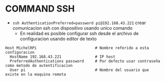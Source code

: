 # COMMAND SSH

- `ssh AuthenticationPreferred=password pi@192.168.43.221` crear comunicacion ssh con dispositivo usando unico comando
    - En realidad es posible configurar ssh desde el archivo de configuracion usando editor de texto

```
Host MichelRPi                          # Nombre referido a esta configuracion
  HostName 192.168.43.221               # IP host
  PreferredAuthentications password     # Por defecto usar contraseña como metodo de autentificacion
  User pi                               # Nombre del usuario que existe en la maquina remota
```